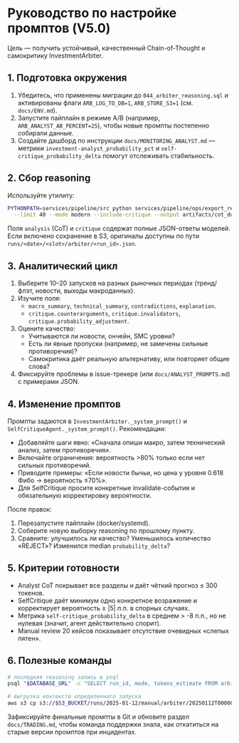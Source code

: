 # Руководство по настройке промптов (V5.0)

Цель — получить устойчивый, качественный Chain-of-Thought и самокритику InvestmentArbiter.

## 1. Подготовка окружения

1. Убедитесь, что применены миграции до `044_arbiter_reasoning.sql` и активированы флаги `ARB_LOG_TO_DB=1`, `ARB_STORE_S3=1` (см. `docs/ENV.md`).
2. Запустите пайплайн в режиме A/B (например, `ARB_ANALYST_AB_PERCENT=25`), чтобы новые промпты постепенно собирали данные.
3. Создайте дашборд по инструкции `docs/MONITORING_ANALYST.md` — метрики `investment-analyst_probability_pct` и `self-critique_probability_delta` помогут отслеживать стабильность.

## 2. Сбор reasoning

Используйте утилиту:

```bash
PYTHONPATH=services/pipeline/src python services/pipeline/ops/export_reasoning.py \
  --limit 40 --mode modern --include-critique --output artifacts/cot_dump.json
```

Поля `analysis` (CoT) и `critique` содержат полные JSON-ответы моделей. Если включено сохранение в S3, оригиналы доступны по пути `runs/<date>/<slot>/arbiter/<run_id>.json`.

## 3. Аналитический цикл

1. Выберите 10–20 запусков на разных рыночных периодах (тренд/флэт, новости, выходы макроданных).
2. Изучите поля:
   - `macro_summary`, `technical_summary`, `contradictions`, `explanation`.
   - `critique.counterarguments`, `critique.invalidators`, `critique.probability_adjustment`.
3. Оцените качество:
   - Учитываются ли новости, ончейн, SMC уровни?
   - Есть ли явные пропуски (например, не замечены сильные противоречия)?
   - Самокритика даёт реальную альтернативу, или повторяет общие слова?
4. Фиксируйте проблемы в issue-трекере (или `docs/ANALYST_PROMPTS.md`) с примерами JSON.

## 4. Изменение промптов

Промпты задаются в `InvestmentArbiter._system_prompt()` и `SelfCritiqueAgent._system_prompt()`. Рекомендации:

- Добавляйте шаги явно: «Сначала опиши макро, затем технический анализ, затем противоречия».
- Включайте ограничения: вероятность >80% только если нет сильных противоречий.
- Приводите примеры: «Если новости бычьи, но цена у уровня 0.618 Фибо → вероятность ≤70%».
- Для SelfCritique просите конкретные invalidate-события и обязательную корректировку вероятности.

После правок:

1. Перезапустите пайплайн (docker/systemd).
2. Соберите новую выборку reasoning по прошлому пункту.
3. Сравните: улучшилось ли качество? Уменьшилось количество «REJECT»? Изменился median `probability_delta`?

## 5. Критерии готовности

- Analyst CoT покрывает все разделы и даёт чёткий прогноз ≤ 300 токенов.
- SelfCritique даёт минимум одно конкретное возражение и корректирует вероятность ≥ |5| п.п. в спорных случаях.
- Метрика `self-critique_probability_delta` в среднем > -8 п.п., но не нулевая (значит, агент действительно спорит).
- Manual review 20 кейсов показывает отсутствие очевидных «слепых пятен».

## 6. Полезные команды

```bash
# последняя reasoning запись в psql
psql "$DATABASE_URL" -c "SELECT run_id, mode, tokens_estimate FROM arbiter_reasoning ORDER BY created_at DESC LIMIT 5;"

# выгрузка контекста определенного запуска
aws s3 cp s3://$S3_BUCKET/runs/2025-01-12/manual/arbiter/20250112T000000Z.json -
```

Зафиксируйте финальные промпты в Git и обновите раздел `docs/TRADING.md`, чтобы команда поддержки знала, как откатиться на старые версии промптов при инцидентах.

